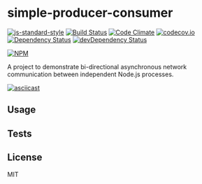 simple-producer-consumer
========================
[![js-standard-style](https://img.shields.io/badge/code%20style-standard-brightgreen.svg)](http://standardjs.com/)
[![Build Status](https://travis-ci.org/cflynn07/simple-producer-consumer.svg)](https://travis-ci.org/cflynn07/simple-producer-consumer)
[![Code Climate](https://codeclimate.com/github/cflynn07/simple-producer-consumer/badges/gpa.svg)](https://codeclimate.com/github/cflynn07/simple-producer-consumer)
[![codecov.io](https://codecov.io/github/cflynn07/simple-producer-consumer/coverage.svg?branch=master)](https://codecov.io/github/cflynn07/simple-producer-consumer?branch=master)
[![Dependency Status](https://david-dm.org/cflynn07/simple-producer-consumer.svg)](https://david-dm.org/cflynn07/simple-producer-consumer)
[![devDependency Status](https://david-dm.org/cflynn07/simple-producer-consumer/dev-status.svg)](https://david-dm.org/cflynn07/simple-producer-consumer#info=devDependencies)

[![NPM](https://nodei.co/npm/simple-producer-consumer.png?compact=true)](https://nodei.co/npm/simple-producer-consumer/)

A project to demonstrate bi-directional asynchronous network communication between independent
Node.js processes.

[![asciicast](https://asciinema.org/a/3dmqbxi0n8t0fk8gfab0bw99k.png)](https://asciinema.org/a/3dmqbxi0n8t0fk8gfab0bw99k)

Usage
-----

Tests
-----

License
-------
MIT
